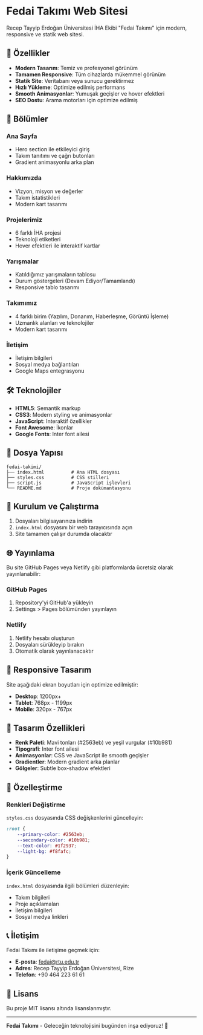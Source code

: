# Fedai Takımı Web Sitesi

Recep Tayyip Erdoğan Üniversitesi İHA Ekibi "Fedai Takımı" için modern, responsive ve statik web sitesi.

## 🚀 Özellikler

- **Modern Tasarım**: Temiz ve profesyonel görünüm
- **Tamamen Responsive**: Tüm cihazlarda mükemmel görünüm
- **Statik Site**: Veritabanı veya sunucu gerektirmez
- **Hızlı Yükleme**: Optimize edilmiş performans
- **Smooth Animasyonlar**: Yumuşak geçişler ve hover efektleri
- **SEO Dostu**: Arama motorları için optimize edilmiş

## 📱 Bölümler

### Ana Sayfa
- Hero section ile etkileyici giriş
- Takım tanıtımı ve çağrı butonları
- Gradient animasyonlu arka plan

### Hakkımızda
- Vizyon, misyon ve değerler
- Takım istatistikleri
- Modern kart tasarımı

### Projelerimiz
- 6 farklı İHA projesi
- Teknoloji etiketleri
- Hover efektleri ile interaktif kartlar

### Yarışmalar
- Katıldığımız yarışmaların tablosu
- Durum göstergeleri (Devam Ediyor/Tamamlandı)
- Responsive tablo tasarımı

### Takımımız
- 4 farklı birim (Yazılım, Donanım, Haberleşme, Görüntü İşleme)
- Uzmanlık alanları ve teknolojiler
- Modern kart tasarımı

### İletişim
- İletişim bilgileri
- Sosyal medya bağlantıları
- Google Maps entegrasyonu

## 🛠️ Teknolojiler

- **HTML5**: Semantik markup
- **CSS3**: Modern styling ve animasyonlar
- **JavaScript**: Interaktif özellikler
- **Font Awesome**: İkonlar
- **Google Fonts**: Inter font ailesi

## 📁 Dosya Yapısı

```
fedai-takimi/
├── index.html          # Ana HTML dosyası
├── styles.css          # CSS stilleri
├── script.js           # JavaScript işlevleri
└── README.md           # Proje dokümantasyonu
```

## 🚀 Kurulum ve Çalıştırma

1. Dosyaları bilgisayarınıza indirin
2. `index.html` dosyasını bir web tarayıcısında açın
3. Site tamamen çalışır durumda olacaktır

## 🌐 Yayınlama

Bu site GitHub Pages veya Netlify gibi platformlarda ücretsiz olarak yayınlanabilir:

### GitHub Pages
1. Repository'yi GitHub'a yükleyin
2. Settings > Pages bölümünden yayınlayın

### Netlify
1. Netlify hesabı oluşturun
2. Dosyaları sürükleyip bırakın
3. Otomatik olarak yayınlanacaktır

## 📱 Responsive Tasarım

Site aşağıdaki ekran boyutları için optimize edilmiştir:
- **Desktop**: 1200px+
- **Tablet**: 768px - 1199px
- **Mobile**: 320px - 767px

## 🎨 Tasarım Özellikleri

- **Renk Paleti**: Mavi tonları (#2563eb) ve yeşil vurgular (#10b981)
- **Tipografi**: Inter font ailesi
- **Animasyonlar**: CSS ve JavaScript ile smooth geçişler
- **Gradientler**: Modern gradient arka planlar
- **Gölgeler**: Subtle box-shadow efektleri

## 🔧 Özelleştirme

### Renkleri Değiştirme
`styles.css` dosyasında CSS değişkenlerini güncelleyin:

```css
:root {
    --primary-color: #2563eb;
    --secondary-color: #10b981;
    --text-color: #1f2937;
    --light-bg: #f8fafc;
}
```

### İçerik Güncelleme
`index.html` dosyasında ilgili bölümleri düzenleyin:
- Takım bilgileri
- Proje açıklamaları
- İletişim bilgileri
- Sosyal medya linkleri

## 📞 İletişim

Fedai Takımı ile iletişime geçmek için:
- **E-posta**: fedai@rtu.edu.tr
- **Adres**: Recep Tayyip Erdoğan Üniversitesi, Rize
- **Telefon**: +90 464 223 61 61

## 📄 Lisans

Bu proje MIT lisansı altında lisanslanmıştır.

---

**Fedai Takımı** - Geleceğin teknolojisini bugünden inşa ediyoruz! 🚁
